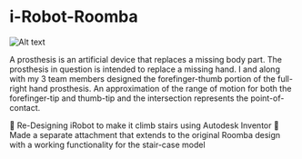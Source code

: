 # i-Robot-Roomba

![Alt text](/posts/path/to/img.jpg "Optional title")

A prosthesis is an artificial device that replaces a missing body part. The prosthesis in question is intended to replace a missing hand. I and along with my 3 team members designed the forefinger-thumb portion of the full-right hand prosthesis. An approximation of the range of motion for both the forefinger-tip and thumb-tip and the intersection represents the point-of-contact.

🌱 Re-Designing iRobot to make it climb stairs using Autodesk Inventor
👯 Made a separate attachment that extends to the original Roomba design with a working functionality for the stair-case model

